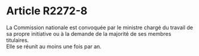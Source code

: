 # Article R2272-8

  
La Commission nationale est convoquée par le ministre chargé du travail de sa propre initiative ou à la demande de la majorité de ses membres titulaires.   
Elle se réunit au moins une fois par an.
